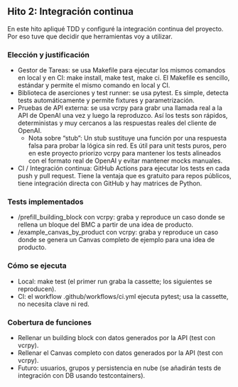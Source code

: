 ## Hito 2: Integración continua

En este hito apliqué TDD y configuré la integración continua del proyecto. Por eso tuve que decidir que herramientas voy a utilizar.
### Elección y justificación
- Gestor de Tareas: se usa Makefile para ejecutar los mismos comandos en local y en CI: make install, make test, make ci. El Makefile es sencillo, estándar y permite  el mismo comando en local y CI.
- Biblioteca de aserciones y test runner: se usa pytest. Es simple, detecta tests automáticamente y permite fixtures y parametrización.
- Pruebas de API externa: se usa vcrpy para grabr una llamada real a la API de OpenAI una vez y luego la reproduzco. Así los tests son rápidos, deterministas y muy cercanos a las respuestas reales del cliente de OpenAI.
  - Nota sobre “stub”: Un stub sustituye una función por una respuesta falsa para probar la lógica sin red. Es útil para unit tests puros, pero en este proyecto priorizo vcrpy para mantener los tests alineados con el formato real de OpenAI y evitar mantener mocks manuales.
- CI / Integración continua: GitHub Actions para ejecutar los tests en cada push y pull request. Tiene la ventaja que es gratuito para repos públicos, tiene integración directa con GitHub y hay matrices de Python.

### Tests implementados
- /prefill_building_block con vcrpy: graba y reproduce un caso donde se rellena un bloque del BMC a partir de una idea de producto.
- /example_canvas_by_product con vcrpy: graba y reproduce un caso donde se genera un Canvas completo de ejemplo para una idea de producto.

### Cómo se ejecuta
- Local: make test (el primer run graba la cassette; los siguientes se reproducen).
- CI: el workflow .github/workflows/ci.yml ejecuta pytest; usa la cassette, no necesita clave ni red.

### Cobertura de funciones
- Rellenar un building block con datos generados por la API (test con vcrpy).
- Rellenar el Canvas completo con datos generados por la API (test con vcrpy).
- Futuro: usuarios, grupos y persistencia en nube (se añadirán tests de integración con DB usando testcontainers).

